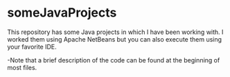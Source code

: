 # someJavaProjects
This repository has some Java projects in which I have been working with. I worked them using Apache NetBeans but you can also execute them using your favorite IDE.

-Note that a brief description of the code can be found at the beginning of most files.
